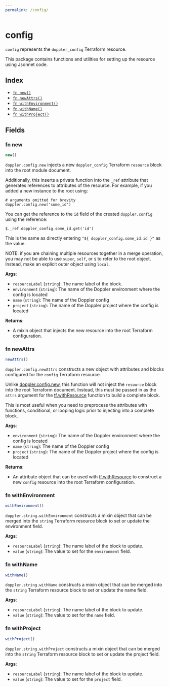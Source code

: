 ```yaml
---
permalink: /config/
---
```


# config

`config` represents the `doppler_config` Terraform resource.



This package contains functions and utilities for setting up the resource using Jsonnet code.


## Index

* [`fn new()`](#fn-new)
* [`fn newAttrs()`](#fn-newattrs)
* [`fn withEnvironment()`](#fn-withenvironment)
* [`fn withName()`](#fn-withname)
* [`fn withProject()`](#fn-withproject)

## Fields

### fn new

```ts
new()
```


`doppler.config.new` injects a new `doppler_config` Terraform `resource`
block into the root module document.

Additionally, this inserts a private function into the `_ref` attribute that generates references to attributes of the
resource. For example, if you added a new instance to the root using:

    # arguments omitted for brevity
    doppler.config.new('some_id')

You can get the reference to the `id` field of the created `doppler.config` using the reference:

    $._ref.doppler_config.some_id.get('id')

This is the same as directly entering `"${ doppler_config.some_id.id }"` as the value.

NOTE: if you are chaining multiple resources together in a merge operation, you may not be able to use `super`, `self`,
or `$` to refer to the root object. Instead, make an explicit outer object using `local`.

**Args**:
  - `resourceLabel` (`string`): The name label of the block.
  - `environment` (`string`): The name of the Doppler environment where the config is located
  - `name` (`string`): The name of the Doppler config
  - `project` (`string`): The name of the Doppler project where the config is located

**Returns**:
- A mixin object that injects the new resource into the root Terraform configuration.


### fn newAttrs

```ts
newAttrs()
```


`doppler.config.newAttrs` constructs a new object with attributes and blocks configured for the `config`
Terraform resource.

Unlike [doppler.config.new](#fn-new), this function will not inject the `resource`
block into the root Terraform document. Instead, this must be passed in as the `attrs` argument for the
[tf.withResource](https://github.com/tf-libsonnet/core/tree/main/docs#fn-withresource) function to build a complete block.

This is most useful when you need to preprocess the attributes with functions, conditional, or looping logic prior to
injecting into a complete block.

**Args**:
  - `environment` (`string`): The name of the Doppler environment where the config is located
  - `name` (`string`): The name of the Doppler config
  - `project` (`string`): The name of the Doppler project where the config is located

**Returns**:
  - An attribute object that can be used with [tf.withResource](https://github.com/tf-libsonnet/core/tree/main/docs#fn-withresource) to construct a new `config` resource into the root Terraform configuration.


### fn withEnvironment

```ts
withEnvironment()
```

`doppler.string.withEnvironment` constructs a mixin object that can be merged into the `string`
Terraform resource block to set or update the environment field.



**Args**:
  - `resourceLabel` (`string`): The name label of the block to update.
  - `value` (`string`): The value to set for the `environment` field.


### fn withName

```ts
withName()
```

`doppler.string.withName` constructs a mixin object that can be merged into the `string`
Terraform resource block to set or update the name field.



**Args**:
  - `resourceLabel` (`string`): The name label of the block to update.
  - `value` (`string`): The value to set for the `name` field.


### fn withProject

```ts
withProject()
```

`doppler.string.withProject` constructs a mixin object that can be merged into the `string`
Terraform resource block to set or update the project field.



**Args**:
  - `resourceLabel` (`string`): The name label of the block to update.
  - `value` (`string`): The value to set for the `project` field.
